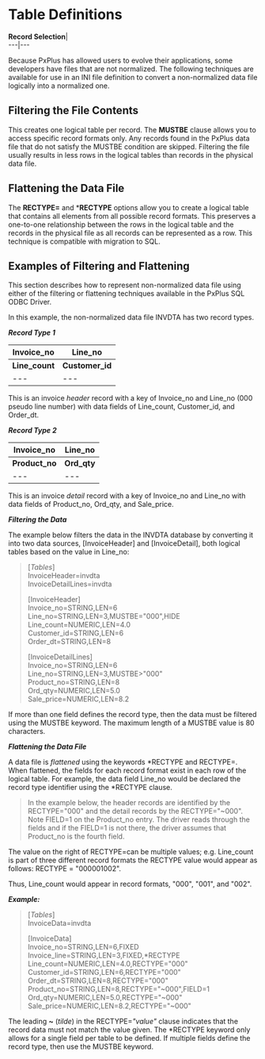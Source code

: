 # Table Definitions  
  
**Record Selection**|   
---|---  
  
Because PxPlus has allowed users to evolve their applications, some developers have files that are not normalized. The following techniques are available for use in an INI file definition to convert a non-normalized data file logically into a normalized one.

##  Filtering the File Contents

This creates one logical table per record. The **MUSTBE** clause allows you to access specific record formats only. Any records found in the PxPlus data file that do not satisfy the MUSTBE condition are skipped. Filtering the file usually results in less rows in the logical tables than records in the physical data file.

##  Flattening the Data File

The **RECTYPE=** and ***RECTYPE** options allow you to create a logical table that contains all elements from all possible record formats. This preserves a one-to-one relationship between the rows in the logical table and the records in the physical file as all records can be represented as a row. This technique is compatible with migration to SQL.

##  Examples of Filtering and Flattening

This section describes how to represent non-normalized data file using either of the filtering or flattening techniques available in the PxPlus SQL ODBC Driver.

In this example, the non-normalized data file INVDTA has two record types.

**_Record Type 1_**

|  **Invoice_no** |  **Line_no**  
---|---  
|  **Line_count** |  **Customer_id** |  **Order_dt**  
---|---|---  
  
This is an invoice _header_ record with a key of Invoice_no and Line_no (000 pseudo line number) with data fields of Line_count, Customer_id, and Order_dt.

**_Record Type 2_**

|  **Invoice_no** |  **Line_no**  
---|---  
|  **Product_no** |  **Ord_qty** |  **Sale_price**  
---|---|---  
  
This is an invoice _detail_ record with a key of Invoice_no and Line_no with data fields of Product_no, Ord_qty, and Sale_price.

**_Filtering the Data_**

The example below filters the data in the INVDTA database by converting it into two data sources, [InvoiceHeader] and [InvoiceDetail], both logical tables based on the value in Line_no:

> [*Tables*]  
> InvoiceHeader=invdta  
> InvoiceDetailLines=invdta  
>   
>  [InvoiceHeader]  
> Invoice_no=STRING,LEN=6   
> Line_no=STRING,LEN=3,MUSTBE="000",HIDE   
> Line_count=NUMERIC,LEN=4.0   
> Customer_id=STRING,LEN=6  
> Order_dt=STRING,LEN=8  
>   
>  [InvoiceDetailLines]  
> Invoice_no=STRING,LEN=6   
> Line_no=STRING,LEN=3,MUSTBE>"000"  
> Product_no=STRING,LEN=8   
> Ord_qty=NUMERIC,LEN=5.0  
> Sale_price=NUMERIC,LEN=8.2

If more than one field defines the record type, then the data must be filtered using the MUSTBE keyword. The maximum length of a MUSTBE value is 80 characters.

**_Flattening the Data File_**

A data file is _flattened_ using the keywords *RECTYPE and RECTYPE=. When flattened, the fields for each record format exist in each row of the logical table. For example, the data field Line_no would be declared the record type identifier using the *RECTYPE clause. 

> In the example below, the header records are identified by the RECTYPE="000" and the detail records by the RECTYPE="~000". Note FIELD=1 on the Product_no entry. The driver reads through the fields and if the FIELD=1 is not there, the driver assumes that Product_no is the fourth field. 

The value on the right of RECTYPE=can be multiple values; e.g. Line_count is part of three different record formats the RECTYPE value would appear as follows: RECTYPE = "000001002".

Thus, Line_count would appear in record formats, "000", "001", and "002".

**_Example:_**

> [*Tables*]  
> InvoiceData=invdta  
>   
>  [InvoiceData]   
> Invoice_no=STRING,LEN=6,FIXED   
> Invoice_line=STRING,LEN=3,FIXED,*RECTYPE   
> Line_count=NUMERIC,LEN=4.0,RECTYPE="000"   
> Customer_id=STRING,LEN=6,RECTYPE="000"   
> Order_dt=STRING,LEN=8,RECTYPE="000"  
> Product_no=STRING,LEN=8,RECTYPE="~000",FIELD=1  
> Ord_qty=NUMERIC,LEN=5.0,RECTYPE="~000"   
> Sale_price=NUMERIC,LEN=8.2,RECTYPE="~000"

The leading **~** (_tilde_) in the RECTYPE=_"value"_ clause indicates that the record data must not match the value given. The *RECTYPE keyword only allows for a single field per table to be defined. If multiple fields define the record type, then use the MUSTBE keyword.
